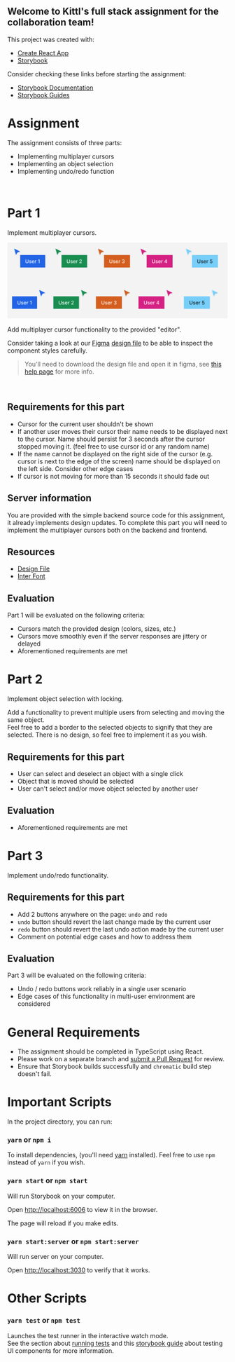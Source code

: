 ## Welcome to Kittl's full stack assignment for the collaboration team!

This project was created with:

- [Create React App](https://github.com/facebook/create-react-app)
- [Storybook](https://storybook.js.org/)

Consider checking these links before starting the assignment:

- [Storybook Documentation](https://storybook.js.org/docs/basics/introduction/)
- [Storybook Guides](https://www.learnstorybook.com/)

# Assignment

The assignment consists of three parts:

- Implementing multiplayer cursors
- Implementing an object selection
- Implementing undo/redo function

<br />

# Part 1

Implement multiplayer cursors.

<img width="704" alt="image" src="./.resources/cursors.png">

Add multiplayer cursor functionality to the provided "editor".

Consider taking a look at our [Figma](https://figma.com) [design file](.resources/AssignmentCursor.fig) to be able to inspect the component styles carefully.

> You'll need to download the design file and open it in figma, see [this help page](https://help.figma.com/hc/en-us/articles/360041003114-Import-files-into-Figma#Drag_and_Drop_Files) for more info.

<br />

## Requirements for this part

- Cursor for the current user shouldn't be shown
- If another user moves their cursor their name needs to be displayed next to the cursor. Name should persist for 3 seconds after the cursor stopped moving it. (feel free to use cursor id or any random name)
- If the name cannot be displayed on the right side of the cursor (e.g. cursor is next to the edge of the screen) name should be displayed on the left side. Consider other edge cases
- If cursor is not moving for more than 15 seconds it should fade out

## Server information

You are provided with the simple backend source code for this assignment, it already implements design updates. To complete this part you will need to implement the multiplayer cursors both on the backend and frontend.

## Resources

- [Design File](.resources/AssignmentCursor.fig)
- [Inter Font](https://fonts.google.com/specimen/Inter)
  <br/>

## Evaluation

Part 1 will be evaluated on the following criteria:

- Cursors match the provided design (colors, sizes, etc.)
- Cursors move smoothly even if the server responses are jittery or delayed
- Aforementioned requirements are met

# Part 2

Implement object selection with locking.

Add a functionality to prevent multiple users from selecting and moving the same object.  
Feel free to add a border to the selected objects to signify that they are selected. There is no design, so feel free to implement it as you wish.

## Requirements for this part

- User can select and deselect an object with a single click
- Object that is moved should be selected
- User can't select and/or move object selected by another user

## Evaluation

- Aforementioned requirements are met

# Part 3

Implement undo/redo functionality.

## Requirements for this part

- Add 2 buttons anywhere on the page: `undo` and `redo`
- `undo` button should revert the last change made by the current user
- `redo` button should revert the last undo action made by the current user
- Comment on potential edge cases and how to address them

## Evaluation

Part 3 will be evaluated on the following criteria:

- Undo / redo buttons work reliably in a single user scenario
- Edge cases of this functionality in multi-user environment are considered

# General Requirements

- The assignment should be completed in TypeScript using React.
- Please work on a separate branch and [submit a Pull Request](https://docs.github.com/en/pull-requests/collaborating-with-pull-requests/proposing-changes-to-your-work-with-pull-requests/creating-a-pull-request) for review.
- Ensure that Storybook builds successfully and `chromatic` build step doesn't fail.

# Important Scripts

In the project directory, you can run:

### `yarn` or `npm i`

To install dependencies, (you'll need [yarn](https://yarnpkg.com/) installed). Feel free to use `npm` instead of `yarn` if you wish.

### `yarn start` or `npm start`

Will run Storybook on your computer.

Open [http://localhost:6006](http://localhost:6006) to view it in the browser.

The page will reload if you make edits.

### `yarn start:server` or `npm start:server`

Will run server on your computer.

Open [http://localhost:3030](http://localhost:3030) to verify that it works.

# Other Scripts

### `yarn test` or `npm test`

Launches the test runner in the interactive watch mode.<br />
See the section about [running tests](https://facebook.github.io/create-react-app/docs/running-tests) and this [storybook guide](https://www.learnstorybook.com/intro-to-storybook/react/en/test/) about testing UI components for more information.
